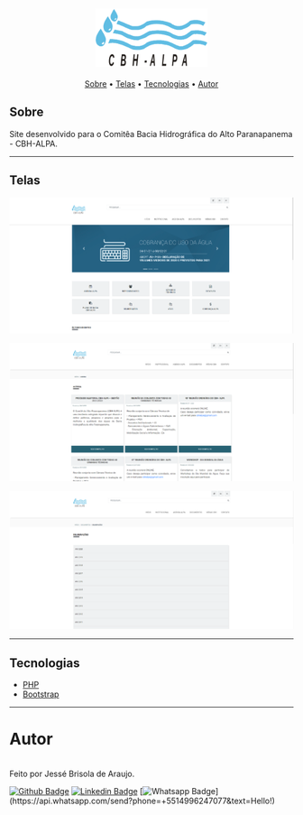 <h2 align="center">
  <img src="/public/print/logonav.png" width="200px;">
</h2>

<p align="center">
 <a href="#sobre">Sobre</a> •
 <a href="#telas">Telas</a> •
 <a href="#tecnologias">Tecnologias</a> •  
 <a href="#autor">Autor</a>
</p>

## Sobre

Site desenvolvido para o Comitêa Bacia Hidrográfica do Alto Paranapanema - CBH-ALPA.

---

## Telas

<img src="/public/print/home.png" width="700px;"> <br /> <p>
<img src="/public/print/agenda.png" width="700px;"><br /> <p>
<img src="/public/print/deliberacoes.png" width="700px;">

---

## Tecnologias

- [PHP](https://www.php.net/)
- [Bootstrap](https://getbootstrap.com/)

--- 

# Autor

<img style="border-radius: 50%;" src="https://avatars.githubusercontent.com/u/28305012?s=460&u=e947608a2d0a560ea99595c3b37e3a02ef1ad93b&v=4" width="100px;" alt=""/>
 <br />
Feito por Jessé Brisola de Araujo.

<br />

[![Github Badge](https://img.shields.io/badge/-Github-000?style=flat-square&logo=Github&logoColor=white&link=link_do_seu_perfil_no_github)](https://github.com/JesseAraujo)
[![Linkedin Badge](https://img.shields.io/badge/-LinkedIn-blue?style=flat-square&logo=Linkedin&logoColor=white&link=https://www.linkedin.com/in/diego-ferreira-34b6348b/)](https://www.linkedin.com/in/jesse-brisola-de-araujo/)
[![Whatsapp Badge](https://img.shields.io/badge/-Whatsapp-4CA143?style=flat-square&labelColor=4CA143&logo=whatsapp&logoColor=white&link=https://api.whatsapp.com/send?phone=+5514996247077&text=Hello!)](https://api.whatsapp.com/send?phone=+5514996247077&text=Hello!)
